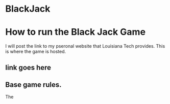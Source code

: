 # BlackJack



# How to run the Black Jack Game
I will post the link to  my pseronal website that Louisiana Tech provides. This is where the game is hosted.
## link goes here

## Base game rules.
The 

